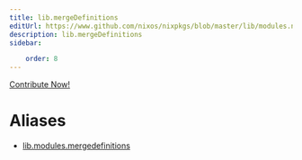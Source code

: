 ```yaml
---
title: lib.mergeDefinitions
editUrl: https://www.github.com/nixos/nixpkgs/blob/master/lib/modules.nix#L822C22
description: lib.mergeDefinitions
sidebar:

    order: 8
---
```


<a href="https://www.github.com/nixos/nixpkgs/blob/master/lib/modules.nix#L822C22">Contribute Now!</a>


# Aliases

- [lib.modules.mergedefinitions](/nix-doc-comments/reference/lib/modules/lib-modules-mergedefinitions)


